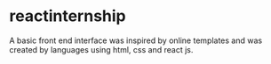 # reactinternship
A basic front end interface was inspired by online templates and was created by languages using html, css and react js.
